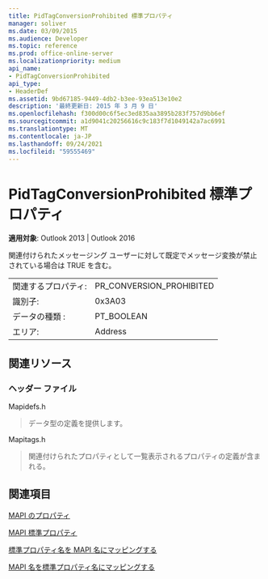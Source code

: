 ```yaml
---
title: PidTagConversionProhibited 標準プロパティ
manager: soliver
ms.date: 03/09/2015
ms.audience: Developer
ms.topic: reference
ms.prod: office-online-server
ms.localizationpriority: medium
api_name:
- PidTagConversionProhibited
api_type:
- HeaderDef
ms.assetid: 9bd67185-9449-4db2-b3ee-93ea513e10e2
description: '最終更新日: 2015 年 3 月 9 日'
ms.openlocfilehash: f300d00c6f5ec3ed835aa3895b283f757d9bb6ef
ms.sourcegitcommit: a1d9041c20256616c9c183f7d1049142a7ac6991
ms.translationtype: MT
ms.contentlocale: ja-JP
ms.lasthandoff: 09/24/2021
ms.locfileid: "59555469"
---
```

# <a name="pidtagconversionprohibited-canonical-property"></a>PidTagConversionProhibited 標準プロパティ

  
  
**適用対象**: Outlook 2013 | Outlook 2016 
  
関連付けられたメッセージング ユーザーに対して既定でメッセージ変換が禁止されている場合は TRUE を含む。
  
|||
|:-----|:-----|
|関連するプロパティ:  <br/> |PR_CONVERSION_PROHIBITED  <br/> |
|識別子:  <br/> |0x3A03  <br/> |
|データの種類 :   <br/> |PT_BOOLEAN  <br/> |
|エリア:  <br/> |Address  <br/> |
   
## <a name="related-resources"></a>関連リソース

### <a name="header-files"></a>ヘッダー ファイル

Mapidefs.h
  
> データ型の定義を提供します。
    
Mapitags.h
  
> 関連付けられたプロパティとして一覧表示されるプロパティの定義が含まれる。
    
## <a name="see-also"></a>関連項目



[MAPI のプロパティ](mapi-properties.md)
  
[MAPI 標準プロパティ](mapi-canonical-properties.md)
  
[標準プロパティ名を MAPI 名にマッピングする](mapping-canonical-property-names-to-mapi-names.md)
  
[MAPI 名を標準プロパティ名にマッピングする](mapping-mapi-names-to-canonical-property-names.md)

